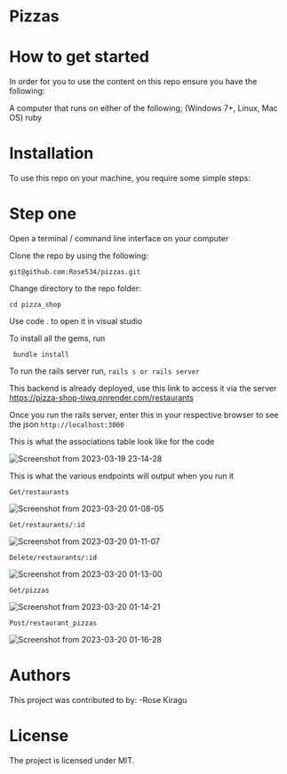 # Pizzas

# How to get started

In order for you to use the content on this repo ensure you have the following:

A computer that runs on either of the following; (Windows 7+, Linux, Mac OS) ruby  

# Installation

To use this repo on your machine, you require some simple steps:

# Step one

Open a terminal / command line interface on your computer

Clone the repo by using the following:

    git@github.com:Rose534/pizzas.git

Change directory to the repo folder:

    cd pizza_shop

Use code . to open it in visual studio

To install all the gems, run

     bundle install

To run the rails server run, `rails s or rails server`

This backend is already deployed, use this link to access it via the server https://pizza-shop-tiwq.onrender.com/restaurants

Once you run the rails server, enter this in your respective browser to see the json `http://localhost:3000`

This is what the associations table look like for the code

![Screenshot from 2023-03-19 23-14-28](https://user-images.githubusercontent.com/105820877/226195100-4abdc63b-70bb-40b1-98f1-d5f370883ff7.png) 

This is what the various endpoints will output when you run it

`Get/restaurants`

![Screenshot from 2023-03-20 01-08-05](https://user-images.githubusercontent.com/105820877/226203133-529dd20a-5e2a-450a-b06c-00b73a0fb28e.png)


`Get/restaurants/:id`

![Screenshot from 2023-03-20 01-11-07](https://user-images.githubusercontent.com/105820877/226203219-a18c1409-bb0b-4761-89e6-9898fdfce15d.png)


`Delete/restaurants/:id`

![Screenshot from 2023-03-20 01-13-00](https://user-images.githubusercontent.com/105820877/226203329-cfdc4a5c-9ce8-4081-9d02-941088a273cf.png)



`Get/pizzas`

![Screenshot from 2023-03-20 01-14-21](https://user-images.githubusercontent.com/105820877/226203374-824e79b3-d491-4e25-8c8f-18311ee15087.png)


`Post/restaurant_pizzas`

![Screenshot from 2023-03-20 01-16-28](https://user-images.githubusercontent.com/105820877/226203499-018e6f58-7831-4672-af67-c753f595f886.png)

# Authors

This project was contributed to by: -Rose Kiragu

# License

The project is licensed under MIT.





